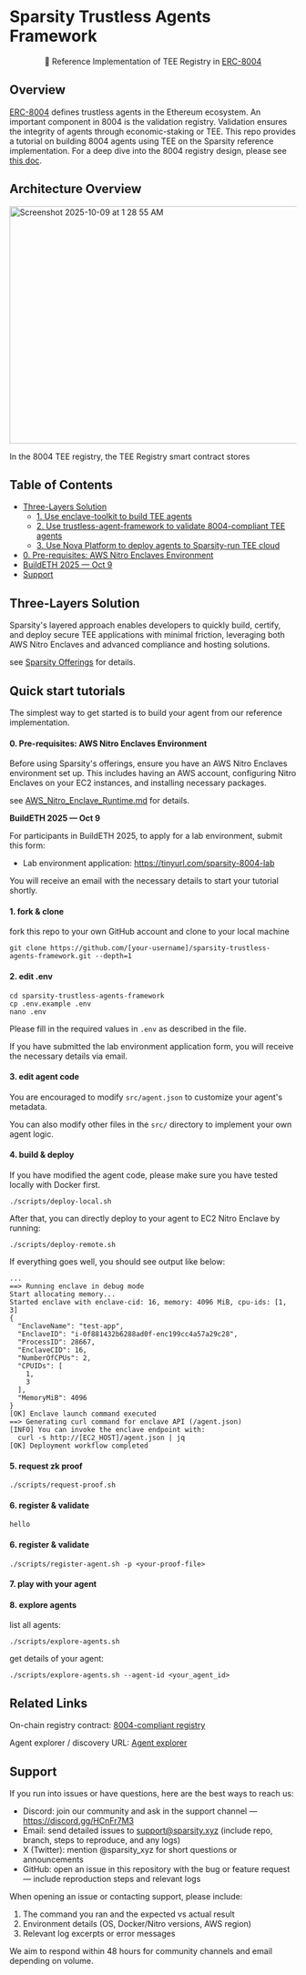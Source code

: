 # Sparsity Trustless Agents Framework

<p align="center">🚀 Reference Implementation of TEE Registry in <a href="https://8004.org">ERC-8004</a></p>

## Overview

<a href="https://8004.org">ERC-8004</a> defines trustless agents in the Ethereum ecosystem. An important component in 8004 is the validation registry. Validation ensures the integrity of agents through economic-staking or TEE. This repo provides a tutorial on building 8004 agents using TEE on the Sparsity reference implementation. For a deep dive into the 8004 registry design, please see [this doc](https://docs.google.com/document/d/127pkxlBE0048N-MNsX66Ctz5dmRxHvaJRASAr01EVVc/edit?tab=t.0#heading=h.x6rb197jqjog).

## Architecture Overview

<img width="944" height="417" alt="Screenshot 2025-10-09 at 1 28 55 AM" src="https://github.com/user-attachments/assets/9058a6aa-ed9a-408f-8802-672e40ed43cf" />

In the 8004 TEE registry, the TEE Registry smart contract stores 

## Table of Contents

- [Three-Layers Solution](#three-layers-solution)
  - [1. Use enclave-toolkit to build TEE agents](#1-use-enclave-toolkit-to-build-tee-agents)
  - [2. Use trustless-agent-framework to validate 8004-compliant TEE agents](#2-use-trustless-agent-framework-to-validate-8004-compliant-tee-agents)
  - [3. Use Nova Platform to deploy agents to Sparsity-run TEE cloud](#3-use-nova-platform-to-deploy-agents-to-sparsity-run-tee-cloud)
- [0. Pre-requisites: AWS Nitro Enclaves Environment](#0-pre-requisites-aws-nitro-enclaves-environment)
- [BuildETH 2025 — Oct 9](#buildeth-2025-—-oct-9)
- [Support](#support)


## Three-Layers Solution

Sparsity's layered approach enables developers to quickly build, certify, and deploy secure TEE applications with minimal friction, leveraging both AWS Nitro Enclaves and advanced compliance and hosting solutions.

see [Sparsity Offerings](Sparsity_Offerings.md) for details.

## Quick start tutorials

The simplest way to get started is to build your agent from our reference implementation.

#### 0. Pre-requisites: AWS Nitro Enclaves Environment

Before using Sparsity's offerings, ensure you have an AWS Nitro Enclaves environment set up. This includes having an AWS account, configuring Nitro Enclaves on your EC2 instances, and installing necessary packages.

see [AWS_Nitro_Enclave_Runtime.md](AWS_Nitro_Enclave_Runtime.md) for details.

**BuildETH 2025 — Oct 9**

For participants in BuildETH 2025, to apply for a lab environment, submit this form:

- Lab environment application: https://tinyurl.com/sparsity-8004-lab

You will receive an email with the necessary details to start your tutorial shortly.

#### 1. fork & clone

fork this repo to your own GitHub account and clone to your local machine

```
git clone https://github.com/[your-username]/sparsity-trustless-agents-framework.git --depth=1
```

#### 2. edit .env

```
cd sparsity-trustless-agents-framework
cp .env.example .env
nano .env
```

Please fill in the required values in `.env` as described in the file. 

If you have submitted the lab environment application form, you will receive the necessary details via email.

#### 3. edit agent code

You are encouraged to modify `src/agent.json` to customize your agent's metadata.

You can also modify other files in the `src/` directory to implement your own agent logic.

#### 4. build & deploy

If you have modified the agent code, please make sure you have tested locally with Docker first.

```
./scripts/deploy-local.sh
```



After that, you can directly deploy to your agent to EC2 Nitro Enclave by running:

```
./scripts/deploy-remote.sh
```
If everything goes well, you should see output like below:

```
...
==> Running enclave in debug mode
Start allocating memory...
Started enclave with enclave-cid: 16, memory: 4096 MiB, cpu-ids: [1, 3]
{
  "EnclaveName": "test-app",
  "EnclaveID": "i-0f881432b6288ad0f-enc199cc4a57a29c28",
  "ProcessID": 28667,
  "EnclaveCID": 16,
  "NumberOfCPUs": 2,
  "CPUIDs": [
    1,
    3
  ],
  "MemoryMiB": 4096
}
[OK] Enclave launch command executed
==> Generating curl command for enclave API (/agent.json)
[INFO] You can invoke the enclave endpoint with:
  curl -s http://[EC2_HOST]/agent.json | jq
[OK] Deployment workflow completed
```

#### 5. request zk proof


```
./scripts/request-proof.sh
```

#### 6. register & validate

```
hello
```

#### 6. register & validate

```
./scripts/register-agent.sh -p <your-proof-file>
```

#### 7. play with your agent


#### 8. explore agents 

list all agents:
```
./scripts/explore-agents.sh
```
get details of your agent:
```
./scripts/explore-agents.sh --agent-id <your_agent_id>
```


## Related Links

On-chain registry contract: [8004-compliant registry](https://sepolia.basescan.org/address/0x3dfA3C604aE238E03DfE63122Edd43A4aD916460)

Agent explorer / discovery URL: [Agent explorer](https://sepolia.basescan.org/address/0x3dfA3C604aE238E03DfE63122Edd43A4aD916460)


## Support

If you run into issues or have questions, here are the best ways to reach us:

- Discord: join our community and ask in the support channel — https://discord.gg/HCnFr7M3
- Email: send detailed issues to support@sparsity.xyz (include repo, branch, steps to reproduce, and any logs)
- X (Twitter): mention @sparsity_xyz for short questions or announcements
- GitHub: open an issue in this repository with the bug or feature request — include reproduction steps and relevant logs

When opening an issue or contacting support, please include:

1. The command you ran and the expected vs actual result
2. Environment details (OS, Docker/Nitro versions, AWS region)
3. Relevant log excerpts or error messages

We aim to respond within 48 hours for community channels and email depending on volume.
